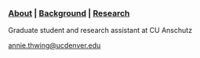 ### [About](https://athwing.github.io)  |  [Background](https://athwing.github.io/background) |  [Research](https://athwing.github.io/research)

Graduate student and research assistant at CU Anschutz

<annie.thwing@ucdenver.edu>
